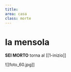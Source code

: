 ```yaml
---
title: 
area: casa
class: morte
---
```

# la mensola

**SEI MORTO**
torna al [[1-inizio]]

![[foto_60.jpg]]